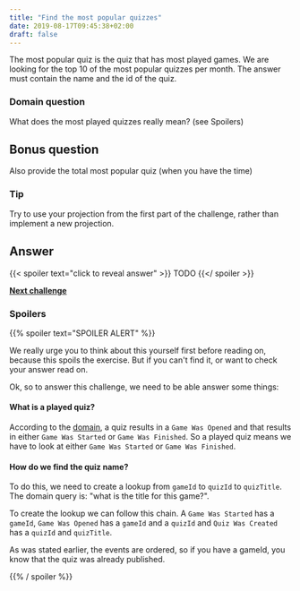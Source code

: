 ```yaml
---
title: "Find the most popular quizzes"
date: 2019-08-17T09:45:38+02:00
draft: false
---
```


The most popular quiz is the quiz that has most played games.
We are looking for the top 10 of the most popular quizzes per month. The answer must contain the name and the id of the quiz.

### Domain question

What does the most played quizzes really mean? (see Spoilers)



## Bonus question

Also provide the total most popular quiz (when you have the time)

### Tip

Try to use your projection from the first part of the challenge, rather than implement a new projection.

## Answer

{{< spoiler text="click to reveal answer" >}}
TODO
{{</ spoiler >}}


**[Next challenge](/challenge/find_inactive_players)**

### Spoilers

{{% spoiler text="SPOILER ALERT" %}}

We really urge you to think about this yourself first before reading on, because this spoils the exercise.
But if you can't find it, or want to check your answer read on.

Ok, so to answer this challenge, we need to be able answer some things:

#### What is a played quiz?

According to the [domain](/doc/domain), a quiz results in a `Game Was Opened` and that results in either `Game Was Started` or `Game Was Finished`.
So a played quiz means we have to look at either `Game Was Started` or `Game Was Finished`.

#### How do we find the quiz name?

To do this, we need to create a lookup from `gameId` to `quizId` to `quizTitle`. The domain query is: "what is the title for this game?".

To create the lookup we can follow this chain.  A `Game Was Started` has a `gameId`, `Game Was Opened` has a `gameId` and a `quizId` and `Quiz Was Created` has a `quizId` and `quizTitle`.

As was stated earlier, the events are ordered, so if you have a gameId, you know that the quiz was already published.

{{% / spoiler %}}
